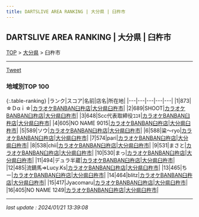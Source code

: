 ```yaml
---
title: DARTSLIVE AREA RANKING | 大分県 | 臼杵市
---
```

## DARTSLIVE AREA RANKING | 大分県 | 臼杵市

[TOP](/darts/rank/) > [大分県](/darts/rank/大分県/) > 臼杵市

___

<a href="https://twitter.com/share?ref_src=twsrc%5Etfw" data-text="DARTSLIVE AREA RANKING | 大分県臼杵市" class="twitter-share-button" data-via="DARTSLIVE" data-hashtags="DARTSLIVE" data-related="DARTSLIVE" data-show-count="false">Tweet</a>

### 地域別TOP 100

{:.table-ranking}
|ランク|スコア|名前|店名|所在地|
|---|---|---|---|---|
|1|873|☆Ｄαｉ☆|<a href="https://search.dartslive.com/jp/shop/b0951a203fd2b2190d9b047a20a7ba1e">カラオケBANBAN臼杵店</a>|<a href="/darts/rank/大分県/臼杵市">大分県臼杵市</a>|
|2|689|SHOOT|<a href="https://search.dartslive.com/jp/shop/b0951a203fd2b2190d9b047a20a7ba1e">カラオケBANBAN臼杵店</a>|<a href="/darts/rank/大分県/臼杵市">大分県臼杵市</a>|
|3|648|Scc代表取締役ｺﾕｷ|<a href="https://search.dartslive.com/jp/shop/b0951a203fd2b2190d9b047a20a7ba1e">カラオケBANBAN臼杵店</a>|<a href="/darts/rank/大分県/臼杵市">大分県臼杵市</a>|
|4|605|NO NAME 9015|<a href="https://search.dartslive.com/jp/shop/b0951a203fd2b2190d9b047a20a7ba1e">カラオケBANBAN臼杵店</a>|<a href="/darts/rank/大分県/臼杵市">大分県臼杵市</a>|
|5|589|ソウ|<a href="https://search.dartslive.com/jp/shop/b0951a203fd2b2190d9b047a20a7ba1e">カラオケBANBAN臼杵店</a>|<a href="/darts/rank/大分県/臼杵市">大分県臼杵市</a>|
|6|588|粱～ryo|<a href="https://search.dartslive.com/jp/shop/b0951a203fd2b2190d9b047a20a7ba1e">カラオケBANBAN臼杵店</a>|<a href="/darts/rank/大分県/臼杵市">大分県臼杵市</a>|
|7|574|pari|<a href="https://search.dartslive.com/jp/shop/b0951a203fd2b2190d9b047a20a7ba1e">カラオケBANBAN臼杵店</a>|<a href="/darts/rank/大分県/臼杵市">大分県臼杵市</a>|
|8|538|chii|<a href="https://search.dartslive.com/jp/shop/b0951a203fd2b2190d9b047a20a7ba1e">カラオケBANBAN臼杵店</a>|<a href="/darts/rank/大分県/臼杵市">大分県臼杵市</a>|
|9|531|まさと|<a href="https://search.dartslive.com/jp/shop/b0951a203fd2b2190d9b047a20a7ba1e">カラオケBANBAN臼杵店</a>|<a href="/darts/rank/大分県/臼杵市">大分県臼杵市</a>|
|10|530|まっ|<a href="https://search.dartslive.com/jp/shop/b0951a203fd2b2190d9b047a20a7ba1e">カラオケBANBAN臼杵店</a>|<a href="/darts/rank/大分県/臼杵市">大分県臼杵市</a>|
|11|494|デュラ半蔵|<a href="https://search.dartslive.com/jp/shop/b0951a203fd2b2190d9b047a20a7ba1e">カラオケBANBAN臼杵店</a>|<a href="/darts/rank/大分県/臼杵市">大分県臼杵市</a>|
|12|485|流鏑馬⇒Lucy.Ks|<a href="https://search.dartslive.com/jp/shop/b0951a203fd2b2190d9b047a20a7ba1e">カラオケBANBAN臼杵店</a>|<a href="/darts/rank/大分県/臼杵市">大分県臼杵市</a>|
|13|465|ちー|<a href="https://search.dartslive.com/jp/shop/b0951a203fd2b2190d9b047a20a7ba1e">カラオケBANBAN臼杵店</a>|<a href="/darts/rank/大分県/臼杵市">大分県臼杵市</a>|
|14|464|blitz|<a href="https://search.dartslive.com/jp/shop/b0951a203fd2b2190d9b047a20a7ba1e">カラオケBANBAN臼杵店</a>|<a href="/darts/rank/大分県/臼杵市">大分県臼杵市</a>|
|15|417|Jyacomaru|<a href="https://search.dartslive.com/jp/shop/b0951a203fd2b2190d9b047a20a7ba1e">カラオケBANBAN臼杵店</a>|<a href="/darts/rank/大分県/臼杵市">大分県臼杵市</a>|
|16|405|NO NAME 1249|<a href="https://search.dartslive.com/jp/shop/b0951a203fd2b2190d9b047a20a7ba1e">カラオケBANBAN臼杵店</a>|<a href="/darts/rank/大分県/臼杵市">大分県臼杵市</a>|



___

_last update : 2024/01/21 13:39:08_


<script src="https://cdnjs.cloudflare.com/ajax/libs/jquery/3.6.1/jquery.min.js" integrity="sha512-aVKKRRi/Q/YV+4mjoKBsE4x3H+BkegoM/em46NNlCqNTmUYADjBbeNefNxYV7giUp0VxICtqdrbqU7iVaeZNXA==" crossorigin="anonymous" referrerpolicy="no-referrer"></script>
<script src="https://cdnjs.cloudflare.com/ajax/libs/jquery.tablesorter/2.31.3/js/jquery.tablesorter.min.js" integrity="sha512-qzgd5cYSZcosqpzpn7zF2ZId8f/8CHmFKZ8j7mU4OUXTNRd5g+ZHBPsgKEwoqxCtdQvExE5LprwwPAgoicguNg==" crossorigin="anonymous" referrerpolicy="no-referrer"></script>
<link rel="stylesheet" href="https://cdnjs.cloudflare.com/ajax/libs/jquery.tablesorter/2.31.3/css/theme.default.min.css" integrity="sha512-wghhOJkjQX0Lh3NSWvNKeZ0ZpNn+SPVXX1Qyc9OCaogADktxrBiBdKGDoqVUOyhStvMBmJQ8ZdMHiR3wuEq8+w==" crossorigin="anonymous" referrerpolicy="no-referrer" />
<script>
$(function() {
    $(".table-ranking").tablesorter({sortList:[[0, 0]]});
});
</script>

<script async src="https://platform.twitter.com/widgets.js" charset="utf-8"></script>